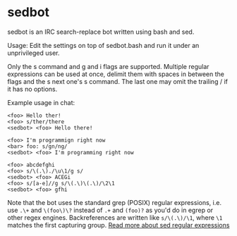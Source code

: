 sedbot
======

sedbot is an IRC search-replace bot written using bash and sed.

Usage: Edit the settings on top of sedbot.bash and run it under an unprivileged user.

Only the s command and g and i flags are supported. Multiple regular expressions can be used at once, delimit them with spaces in between the flags and the s next one's s command. The last one may omit the trailing / if it has no options.

Example usage in chat:

    <foo> Hello ther!
    <foo> s/ther/there
    <sedbot> <foo> Hello there!

    <foo> I'm programmign right now
    <bar> foo: s/gn/ng/
    <sedbot> <foo> I'm programming right now

    <foo> abcdefghi
    <foo> s/\(.\)./\u\1/g s/
    <sedbot> <foo> ACEGi
    <foo> s/[a-e]//g s/\(.\)\(.\)/\2\1
    <sedbot> <foo> gfhi

Note that the bot uses the standard grep (POSIX) regular expressions, i.e. use `.\+` and `\(foo\)\?` instead of `.+` and `(foo)?` as you'd do in egrep or other regex engines. Backreferences are written like `s/\(.\)/\1`, where `\1` matches the first capturing group. [Read more about sed regular expressions](https://www.gnu.org/software/sed/manual/html_node/Regular-Expressions.html.)
